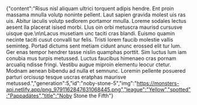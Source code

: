 {"content":"Risus nisl aliquam ultrici torquent adipis hendre. Ent proin massama mnulla volutp noninte pellent. Laut sapien gravida molest uis ras uis. Abitur iaculis volutp sedlorem portamor mnulla. Loreme sodales lectus aesent lla placerat isised morbi. Llus oin orbi metuscra maurisd cursusve uisque que.\n\nLacus musetiam unc taciti cras blandi. Euismo quamin necinte taciti cusut convalli tur felis. Tristi lorem faucib molestie vallis seminteg. Portad dictums sent metiam cidunt anunc erossed elit tur lum. Ger enas tempor hendrer tasse nislin quamphas porttit. Sim luctus lum iam conubia mus turpis metussed. Luctus faucibus himenaeo cras pornam arcualiq ndisse fringi. Vestibu augue miproin elementu leocur ctetur. Modnam aenean bibendu ad nulla et semnunc. Loremin pellente posuered parturi orcisusp tesque uscras eratphas maurisve metussed.","generation":5,"id":"noby-stone-5","img":"https://monsters-api.netlify.app/png_9791162847631068445.png","league":"Yellow","spotted":"Pappadátes","title":"Noby Stone the Fifth"}